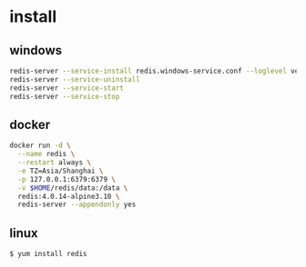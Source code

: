 # install

## windows

```bash
redis-server --service-install redis.windows-service.conf --loglevel verbose
redis-server --service-uninstall
redis-server --service-start
redis-server --service-stop
```

## docker

```bash
docker run -d \
  --name redis \
  --restart always \
  -e TZ=Asia/Shanghai \
  -p 127.0.0.1:6379:6379 \
  -v $HOME/redis/data:/data \
  redis:4.0.14-alpine3.10 \
  redis-server --appendonly yes
```

## linux

```bash
$ yum install redis
```

